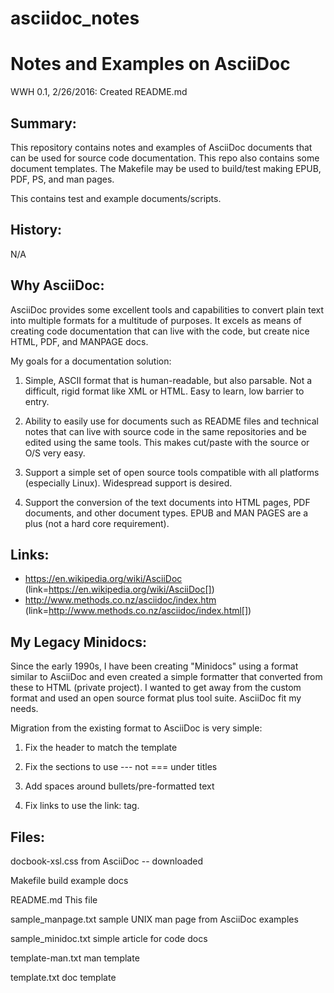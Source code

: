 # asciidoc_notes
Notes and Examples on AsciiDoc
==============================
WWH
0.1, 2/26/2016: Created README.md

Summary:
--------
This repository contains notes and examples of AsciiDoc documents
that can be used for source code documentation.  This repo 
also contains some document templates.  The Makefile may be 
used to build/test making EPUB, PDF, PS, and man pages.

This contains test and example documents/scripts.

History:
--------

N/A

Why AsciiDoc:
-------------

AsciiDoc provides some excellent tools and capabilities to
convert plain text into multiple formats for a multitude of
purposes.  It excels as means of creating code documentation 
that can live with the code, but create nice HTML, PDF, and
MANPAGE docs.

My goals for a documentation solution:

1) Simple, ASCII format that is human-readable, but also parsable.
   Not a difficult, rigid format like XML or HTML.  Easy to 
   learn, low barrier to entry.

2) Ability to easily use for documents such as README files
   and technical notes that can live with source code in the
   same repositories and be edited using the same tools.
   This makes cut/paste with the source or O/S very easy.

3) Support a simple set of open source tools compatible with all 
   platforms (especially Linux).  Widespread support is desired.

4) Support the conversion of the text documents into HTML pages,
   PDF documents, and other document types.  EPUB and MAN PAGES
   are a plus (not a hard core requirement).

Links:
------

* https://en.wikipedia.org/wiki/AsciiDoc (link=https://en.wikipedia.org/wiki/AsciiDoc[])
* http://www.methods.co.nz/asciidoc/index.htm (link=http://www.methods.co.nz/asciidoc/index.html[])

My Legacy Minidocs:
-------------------

Since the early 1990s, I have been creating "Minidocs" using a 
format similar to AsciiDoc and even created a simple formatter 
that converted from these to HTML (private project).  I wanted 
to get away from the custom format and used an open source format 
plus tool suite.  AsciiDoc fit my needs.  

Migration from the existing format to AsciiDoc is very simple:

1)  Fix the header to match the template

2)  Fix the sections to use --- not === under titles

3)  Add spaces around bullets/pre-formatted text

4)  Fix links to use the link: tag.  

Files:
------

  docbook-xsl.css     from AsciiDoc -- downloaded

  Makefile            build example docs

  README.md           This file

  sample_manpage.txt  sample UNIX man page from AsciiDoc examples

  sample_minidoc.txt  simple article for code docs 

  template-man.txt    man template

  template.txt        doc template

